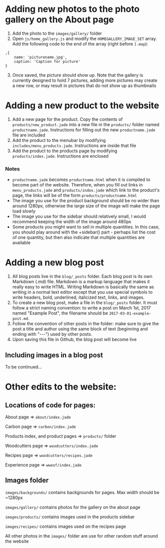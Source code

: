 # Adding new photos to the photo gallery on the About page
1. Add the photo to the `images/gallery/` folder
2. Open `js/home_gallery.js` and modify the `HOMEGALLERY_IMAGE_SET` array. Add the following code to the end of the array (right before `].map`):

```
,{
    name: 'picturename.jpg',
    caption: 'Caption for picture'
}
```
3. Once saved, the picture should show up. Note that the gallery is currently designed to hold 7 pictures, adding more pictures may create a new row, or may result in pictures that do not show up as thumbnails

# Adding a new product to the website

1. Add a new page for the product. Copy the contents of `products/new_product.jade` into a new file in the `products/` folder named `productname.jade`. Instructions for filling out the new `productname.jade` file are included
2. Add the product to the menubar by modifying `includes/menu_products.jade`. Instructions are inside that file
3. Add the product to the products page by modifying `products/index.jade`. Instructions are enclosed

### Notes
- `productname.jade` becomes `productname.html` when it is compiled to become part of the website. Therefore, when you fill out links in `menu_products.jade` and `products/index.jade` which link to the product's page, the links will be of the form `products/productname.html`
- The image you use for the product background should be no wider than around 1280px, otherwise the large size of the image will make the page load slowly
- The image you use for the sidebar should relatively small, I would recommend keeping the width of the image around 480px
- Some products you might want to sell in multiple quantities. In this case, you should play around with the +sidebar() part - perhaps list the cost of one quantity, but then also indicate that multiple quantities are available

# Adding a new blog post

1. All blog posts live in the `blog/_posts` folder. Each blog post is its own Markdown (.md) file. Markdown is a markup language that makes it really easy to write HTML. Writing Markdown is basically the same as writing in a normal text editor except that you use special symbols to write headers, bold, underlined, italicized text, links, and images.
2. To create a new blog post, make a file in the `blog/_posts` folder. It must follow a strict naming convention: to write a post on March 1st, 2017 named "Example Post", the filename should be `2017-03-01-example-post.md`.
3. Follow the convention of other posts in the folder: make sure to give the post a title and author using the same block of text (beginning and ending with "---") used by other posts.
4. Upon saving this file in Github, the blog post will become live

## Including images in a blog post

To be continued...

# Other edits to the website:

## Locations of code for pages:
About page => `about/index.jade`

Carbon page => `carbon/index.jade`

Products index, and product pages => `products/` folder

Woodcutters page => `woodcutters/index.jade`

Recipes page => `woodcutters/recipes.jade`

Experience page => `wwoof/index.jade`


## Images folder
`images/backgrounds/` contains backgrounds for pages. Max width should be ~1280px

`images/gallery/` contains photos for the gallery on the about page

`images/products/` contains images used in the products sidebar

`images/recipes/` contains images used on the recipes page

All other photos in the `images/` folder are use for other random stuff around the website
